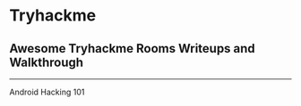 #  Tryhackme 
## Awesome Tryhackme Rooms Writeups and Walkthrough

------------
Android Hacking 101

